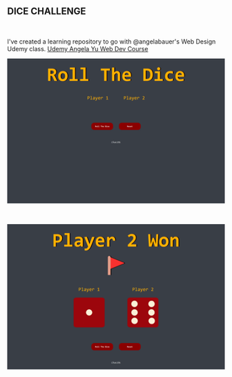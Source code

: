 ## DICE CHALLENGE

<br>

I've created a learning repository to go with @angelabauer's Web Design Udemy class. [Udemy Angela Yu Web Dev Course](https://www.udemy.com/course/the-complete-web-development-bootcamp/)

![Dice_1](https://github.com/cankskrk/DICE-CHALLENGE/blob/a818bdf3ce5e4b4a60e39a84ce88c211ea721860/images/diceChallenge1.png)

<br>

![Dice_2](images\diceChallenge2.png)
